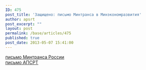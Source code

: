 ```yaml
---
ID: 475
post_title: 'Защищено: письмо Минтранса в Минэкономразвития'
author: apsrt
post_excerpt: ""
layout: post
permalink: /base/articles/475
published: true
post_date: 2013-05-07 15:41:00
---
```

<a href="http://www.apsrt.ru/docs/14tt.pdf"><span style="text-decoration:underline;"> письмо Минтранса России  </span></a><br />
 <a href="http://www.apsrt.ru/docs/15tt.doc"><span style="text-decoration:underline;"> письмо АПСРТ </span></a>